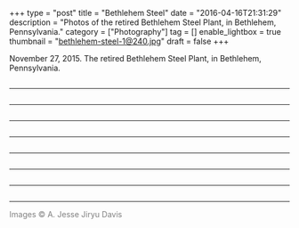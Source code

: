 +++
type = "post"
title = "Bethlehem Steel"
date = "2016-04-16T21:31:29"
description = "Photos of the retired Bethlehem Steel Plant, in Bethlehem, Pennsylvania."
category = ["Photography"]
tag = []
enable_lightbox = true
thumbnail = "bethlehem-steel-1@240.jpg"
draft = false
+++

<p>November 27, 2015. The retired Bethlehem Steel Plant, in Bethlehem, Pennsylvania.</p>
<p><img alt="" src="bethlehem-steel-1.jpg" /></p>
<hr />
<p><img alt="" src="bethlehem-steel-2.jpg" /></p>
<hr />
<p><img alt="" src="bethlehem-steel-3.jpg" /></p>
<hr />
<p><img alt="" src="bethlehem-steel-4.jpg" /></p>
<hr />
<p><img alt="" src="bethlehem-steel-5.jpg" /></p>
<hr />
<p><img alt="" src="bethlehem-steel-6.jpg" /></p>
<hr />
<p><img alt="" src="bethlehem-steel-7.jpg" /></p>
<hr />
<p><img alt="" src="bethlehem-steel-8.jpg" /></p>
<hr />
<p><span style="color: gray">Images &copy; A. Jesse Jiryu Davis</span></p>
